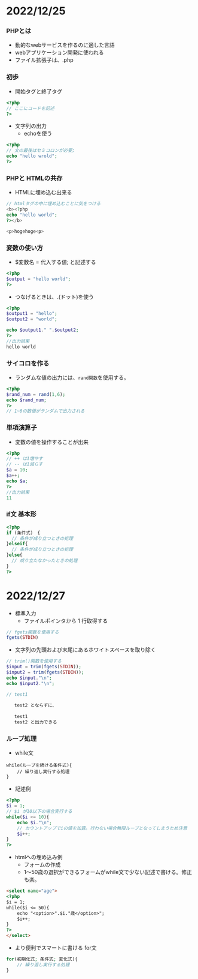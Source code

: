 # 2022/12/25

### PHPとは
- 動的なwebサービスを作るのに適した言語
- webアプリケーション開発に使われる
- ファイル拡張子は、.php

### 初歩
- 開始タグと終了タグ
```php
<?php
// ここにコードを記述
?>
```
- 文字列の出力
  - echoを使う
```php
<?php
// 文の最後はセミコロンが必要;
echo "hello wrold";
?>
```

### PHPと HTMLの共存
- HTMLに埋め込む出来る
```php
// htmlタグの中に埋め込むことに気をつける
<b><?php
echo "hello world";
?></b>

<p>hogehoge<p>
```

### 変数の使い方
- $変数名 = 代入する値; と記述する
```php
<?php
$output = "hello world";
?>
```
- つなげるときは、.(ドット)を使う
```php
<?php
$output1 = "hello";
$output2 = "world";

echo $output1." ".$output2;
?>
//出力結果
hello world
```
 ### サイコロを作る
 - ランダムな値の出力には、`rand関数`を使用する。
```php
<?php
$rand_num = rand(1,6);
echo $rand_num;
?>
// 1~6の数値がランダムで出力される
```

###  単項演算子
- 変数の値を操作することが出来
```php
<?php
// ++ は1増やす
// -- は1減らす
$a = 10;
$a++;
echo $a;
?>
//出力結果
11
```

### if文 基本形
```php
<?php
if (条件式)　{
  // 条件が成り立つときの処理
}elseif{
  // 条件が成り立つときの処理
}else{
  // 成り立たなかったときの処理
}
?>
```


# 2022/12/27

- 標準入力
  - ファイルポインタから 1 行取得する
```php
// fgets関数を使用する
fgets(STDIN)
```

  - 文字列の先頭および末尾にあるホワイトスペースを取り除く
```php
// trim()関数を使用する
$input = trim(fgets(STDIN));
$input2 = trim(fgets(STDIN));
echo $input."\n";
echo $input2."\n";

// test1
  
   test2 とならずに、
   
   test1
   test2 と出力できる
```

### ループ処理

- while文
```
while(ループを続ける条件式){
    // 繰り返し実行する処理
}
```
- 記述例
```php
<?php
$i = 1;
// $i が10以下の場合実行する
while($i <= 10){
    echo $i."\n";
    // カウントアップでiの値を加算。行わない場合無限ループとなってしまうため注意
    $i++;
}
?>
```

- htmlへの埋め込み例
  - フォームの作成
  - 1〜50歳の選択ができるフォームがwhile文で少ない記述で書ける。修正も楽。
```html
<select name="age">
<?php
$i = 1;
while($i <= 50){
    echo "<option>".$i."歳</option>";
    $i++;
}
?>    
</select>
```

- より便利でスマートに書ける for文
```php
for(初期化式; 条件式; 変化式){
    // 繰り返し実行する処理
}
```
